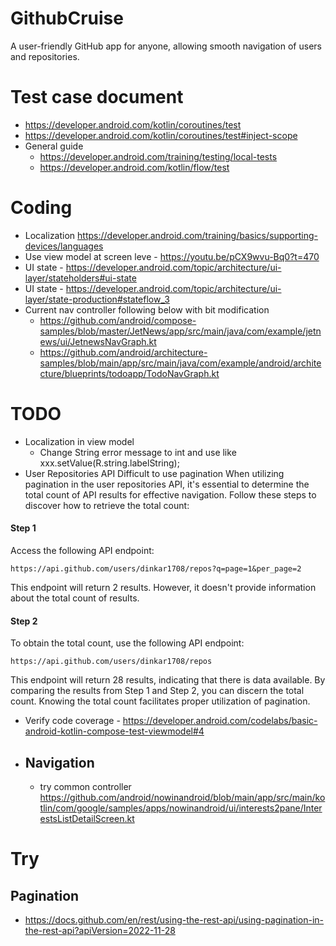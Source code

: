 # GithubCruise
 A user-friendly GitHub app for anyone, allowing smooth navigation of users and repositories.

# Test case document 
- https://developer.android.com/kotlin/coroutines/test
- https://developer.android.com/kotlin/coroutines/test#inject-scope
- General guide
  - https://developer.android.com/training/testing/local-tests
  - https://developer.android.com/kotlin/flow/test
# Coding
- Localization https://developer.android.com/training/basics/supporting-devices/languages
- Use view model at screen leve - https://youtu.be/pCX9wvu-Bq0?t=470
- UI state - https://developer.android.com/topic/architecture/ui-layer/stateholders#ui-state
- UI state - https://developer.android.com/topic/architecture/ui-layer/state-production#stateflow_3
- Current nav controller following below with bit modification
  - https://github.com/android/compose-samples/blob/master/JetNews/app/src/main/java/com/example/jetnews/ui/JetnewsNavGraph.kt
  - https://github.com/android/architecture-samples/blob/main/app/src/main/java/com/example/android/architecture/blueprints/todoapp/TodoNavGraph.kt

# TODO
- Localization in view model
  - Change String error message to int and use like xxx.setValue(R.string.labelString);
- User Repositories API Difficult to use pagination
When utilizing pagination in the user repositories API, it's essential to determine the total count of API results for effective navigation. Follow these steps to discover how to retrieve the total count:
#### Step 1
Access the following API endpoint:
```
https://api.github.com/users/dinkar1708/repos?q=page=1&per_page=2
```
This endpoint will return 2 results. However, it doesn't provide information about the total count of results.
#### Step 2
To obtain the total count, use the following API endpoint:
```
https://api.github.com/users/dinkar1708/repos
```
This endpoint will return 28 results, indicating that there is data available. By comparing the results from Step 1 and Step 2, you can discern the total count. Knowing the total count facilitates proper utilization of pagination.

- Verify code coverage - https://developer.android.com/codelabs/basic-android-kotlin-compose-test-viewmodel#4
- Navigation
  - 
  - try common controller https://github.com/android/nowinandroid/blob/main/app/src/main/kotlin/com/google/samples/apps/nowinandroid/ui/interests2pane/InterestsListDetailScreen.kt

# Try
## Pagination
- https://docs.github.com/en/rest/using-the-rest-api/using-pagination-in-the-rest-api?apiVersion=2022-11-28